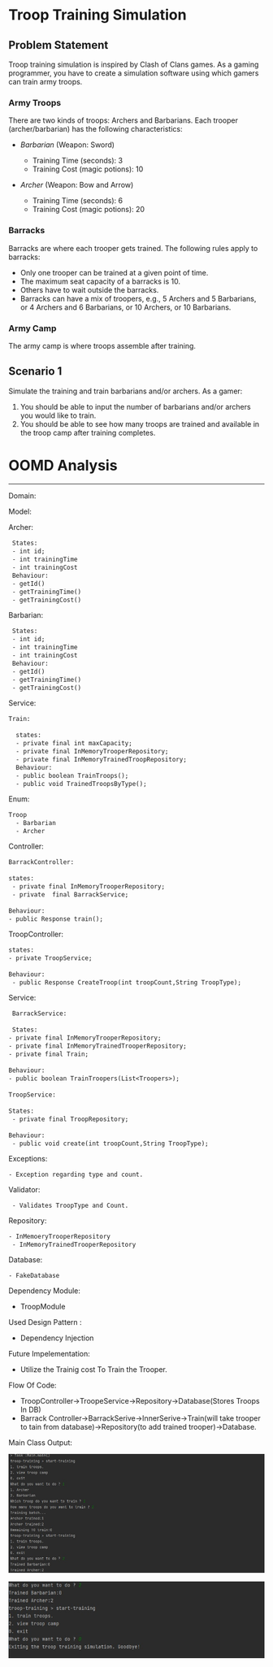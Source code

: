 # Troop Training Simulation

## Problem Statement

Troop training simulation is inspired by Clash of Clans games. As a gaming programmer, you have to create a simulation software using which gamers can train army troops.

### Army Troops

There are two kinds of troops: Archers and Barbarians. Each trooper (archer/barbarian) has the following characteristics:

- *Barbarian* (Weapon: Sword)
    - Training Time (seconds): 3
    - Training Cost (magic potions): 10

- *Archer* (Weapon: Bow and Arrow)
    - Training Time (seconds): 6
    - Training Cost (magic potions): 20

### Barracks

Barracks are where each trooper gets trained. The following rules apply to barracks:
- Only one trooper can be trained at a given point of time.
- The maximum seat capacity of a barracks is 10.
- Others have to wait outside the barracks.
- Barracks can have a mix of troopers, e.g., 5 Archers and 5 Barbarians, or 4 Archers and 6 Barbarians, or 10 Archers, or 10 Barbarians.

### Army Camp

The army camp is where troops assemble after training.

## Scenario 1

Simulate the training and train barbarians and/or archers. As a gamer:

1. You should be able to input the number of barbarians and/or archers you would like to train.
2. You should be able to see how many troops are trained and available in the troop camp after training completes.

# OOMD Analysis

---

Domain:

Model:

Archer:

     States:
     - int id;
     - int trainingTime
     - int trainingCost
     Behaviour:
     - getId()
     - getTrainingTime()
     - getTrainingCost()

Barbarian:

     States:
     - int id;
     - int trainingTime
     - int trainingCost
     Behaviour:
     - getId()
     - getTrainingTime()
     - getTrainingCost()

Service:

    Train:
    
      states:
      - private final int maxCapacity;
      - private final InMemoryTrooperRepository;
      - private final InMemoryTrainedTroopRepository;
      Behaviour:
      - public boolean TrainTroops();
      - public void TrainedTroopsByType();

Enum:

    Troop
      - Barbarian 
      - Archer

Controller:

    BarrackController:

    states:
     - private final InMemoryTrooperRepository;
     - private  final BarrackService;

    Behaviour:
    - public Response train();

TroopController:

    states:
    - private TroopService;

    Behaviour:
     - public Response CreateTroop(int troopCount,String TroopType);

Service:

     BarrackService:

     States:
    - private final InMemoryTrooperRepository;
    - private final InMemoryTrainedTrooperRepository;
    - private final Train;

    Behaviour:
    - public boolean TrainTroopers(List<Troopers>);

    TroopService:

    States:
     - private final TroopRepository;

    Behaviour:
     - public void create(int troopCount,String TroopType);

Exceptions:

    - Exception regarding type and count.

Validator:

     - Validates TroopType and Count.

Repository:

    - InMemoeryTrooperRepository
     - InMemoryTrainedTrooperRepository

Database:

    - FakeDatabase

Dependency Module:
- TroopModule

Used Design Pattern :
- Dependency Injection

Future Impelementation:
- Utilize the Trainig cost To Train the Trooper.

Flow Of Code: 
- TroopController->TroopeService->Repository->Database(Stores Troops In DB)
-  Barrack Controller->BarrackSerive->InnerSerive->Train(will take trooper to tain from database)->Repository(to add trained trooper)->Database.

Main Class Output:

![img.png](img.png)

![img_1.png](img_1.png)
